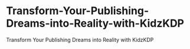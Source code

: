 # Transform-Your-Publishing-Dreams-into-Reality-with-KidzKDP
Transform Your Publishing Dreams into Reality with KidzKDP
